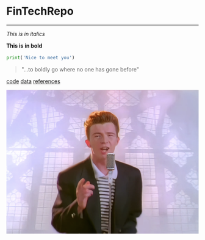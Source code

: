 # FinTechRepo
---
*This is in italics*

**This is in bold**

```python
print('Nice to meet you')
```

>"...to boldly go where no one has gone before"

[code](code)
[data](data)
[references](references)

![mardown-image](image.png)